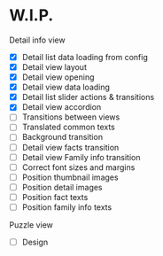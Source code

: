 # W.I.P.

Detail info view
- [x] Detail list data loading from config
- [x] Detail view layout
- [x] Detail view opening
- [x] Detail view data loading
- [x] Detail list slider actions & transitions
- [x] Detail view accordion
- [ ] Transitions between views
- [ ] Translated common texts
- [ ] Background transition
- [ ] Detail view facts transition
- [ ] Detail view Family info transition
- [ ] Correct font sizes and margins
- [ ] Position thumbnail images
- [ ] Position detail images
- [ ] Position fact texts
- [ ] Position family info texts

Puzzle view
-[ ] Design